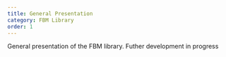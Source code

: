 ```yaml
---
title: General Presentation
category: FBM Library
order: 1
---
```


<p align="justify">
General presentation of the FBM library. Futher development in progress 
</p>
